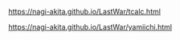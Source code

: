https://nagi-akita.github.io/LastWar/tcalc.html

https://nagi-akita.github.io/LastWar/yamiichi.html

